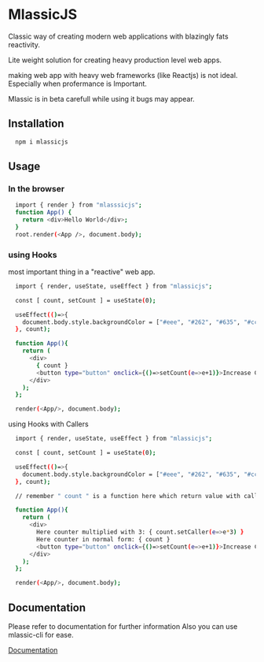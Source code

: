 ﻿
# MlassicJS

Classic way of creating modern web applications with blazingly fats reactivity.

Lite weight solution for creating heavy production level web apps.

making web app with heavy web frameworks (like Reactjs) is not ideal. Especially when profermance is Important.

Mlassic is in beta carefull while using it bugs may appear.

## Installation

```bash
  npm i mlassicjs
```


## Usage

### In the browser

```bash
  import { render } from "mlasssicjs";
  function App() {
    return <div>Hello World</div>;
  }
  root.render(<App />, document.body);
```

### using Hooks
most important thing in a "reactive" web app.

```bash
  import { render, useState, useEffect } from "mlassicjs";

  const [ count, setCount ] = useState(0);

  useEffect(()=>{
    document.body.style.backgroundColor = ["#eee", "#262", "#635", "#ccc"][Math.abs(Math.random()*4)];
  }, count);

  function App(){
    return (
      <div>
        { count }
        <button type="button" onclick={()=>setCount(e=>e+1)}>Increase Count</button>
      </div>
    );
  };

  render(<App/>, document.body);
```

using Hooks with Callers 

```bash
  import { render, useState, useEffect } from "mlassicjs";

  const [ count, setCount ] = useState(0);

  useEffect(()=>{
    document.body.style.backgroundColor = ["#eee", "#262", "#635", "#ccc"][Math.abs(Math.random()*4)];
  }, count);

  // remember " count " is a function here which return value with called.

  function App(){
    return (
      <div>
        Here counter multiplied with 3: { count.setCaller(e=>e*3) }
        Here counter in normal form: { count }
        <button type="button" onclick={()=>setCount(e=>e+1)}>Increase Count</button>
      </div>
    );
  };

  render(<App/>, document.body);
```




## Documentation

Please refer to documentation for further information
Also you can use mlassic-cli for ease.

[Documentation](https://mrinmoymondal.ml)

